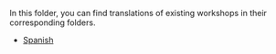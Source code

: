 In this folder, you can find translations of existing workshops in their corresponding folders.

- [Spanish](./es/README.md)
